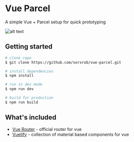 # Vue Parcel

A simple Vue + Parcel setup for quick prototyping

![alt text](https://i.imgur.com/gzT633c.png)

## Getting started

``` bash
# clone repo
$ git clone https://github.com/sorxrob/vue-parcel.git

# install dependencies
$ npm install

# run in dev mode
$ npm run dev

# build for production
$ npm run build
```

## What's included
* [Vue Router](https://router.vuejs.org) - official router for vue
* [Vuetify](https://vuetifyjs.com/) - collection of material based components for vue

